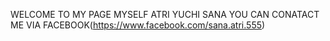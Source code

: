 WELCOME TO MY PAGE
MYSELF ATRI YUCHI SANA
YOU CAN CONATACT ME VIA FACEBOOK(https://www.facebook.com/sana.atri.555)
